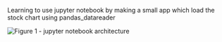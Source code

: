 Learning to use jupyter notebook by making
a small app which load the stock chart using pandas_datareader

![Figure 1 - jupyter notebook architecture](https://{http://jupyter.readthedocs.io/en/latest/_images/notebook_components.png})
